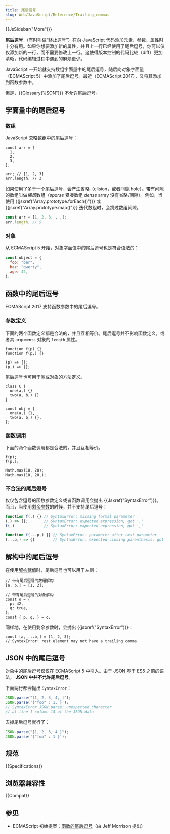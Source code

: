 ```yaml
---
title: 尾后逗号
slug: Web/JavaScript/Reference/Trailing_commas
---
```


{{JsSidebar("More")}}

**尾后逗号** （有时叫做“终止逗号”）在向 JavaScript 代码添加元素、参数、属性时十分有用。如果你想要添加新的属性，并且上一行已经使用了尾后逗号，你可以仅仅添加新的一行，而不需要修改上一行。这使得版本控制的代码比较（diff）更加清晰，代码编辑过程中遇到的麻烦更少。

JavaScript 一开始就支持数组字面量中的尾后逗号，随后向对象字面量（ECMAScript 5）中添加了尾后逗号。最近（ECMAScript 2017），又将其添加到函数参数中。

但是，{{Glossary("JSON")}} 不允许尾后逗号。

## 字面量中的尾后逗号

### 数组

JavaScript 忽略数组中的尾后逗号：

```js-nolint
const arr = [
  1,
  2,
  3,
];

arr; // [1, 2, 3]
arr.length; // 3
```

如果使用了多于一个尾后逗号，会产生省略（elision，或者间隙 hole）。带有间隙的数组叫做*稀疏*数组（_sparse_ 紧凑数组 _dense_ array 没有省略/间隙）。例如，当使用 {{jsxref("Array.prototype.forEach()")}} 或 {{jsxref("Array.prototype.map()")}} 迭代数组时，会跳过数组间隙。

```js
const arr = [1, 2, 3, , ,];
arr.length; // 5
```

### 对象

从 ECMAScript 5 开始，对象字面值中的尾后逗号也是符合语法的：

```js
const object = {
  foo: "bar",
  baz: "qwerty",
  age: 42,
};
```

## 函数中的尾后逗号

ECMAScript 2017 支持函数参数中的尾后逗号。

### 参数定义

下面的两个函数定义都是合法的，并且互相等价。尾后逗号并不影响函数定义，或者其 `arguments` 对象的 `length` 属性。

```js-nolint
function f(p) {}
function f(p,) {}

(p) => {};
(p,) => {};
```

尾后逗号也可用于类或对象的[方法定义](/zh-CN/docs/Web/JavaScript/Reference/Functions/Method_definitions)。

```js-nolint
class C {
  one(a,) {}
  two(a, b,) {}
}

const obj = {
  one(a,) {},
  two(a, b,) {},
};
```

### 函数调用

下面的两个函数调用都是合法的，并且互相等价。

```js-nolint
f(p);
f(p,);

Math.max(10, 20);
Math.max(10, 20,);
```

### 不合法的尾后逗号

仅仅包含逗号的函数参数定义或者函数调用会抛出 {{Jsxref("SyntaxError")}}。而且，当使用[剩余参数](/zh-CN/docs/Web/JavaScript/Reference/Functions/rest_parameters)的时候，并不支持尾后逗号：

```js example-bad
function f(,) {} // SyntaxError: missing formal parameter
(,) => {};       // SyntaxError: expected expression, got ','
f(,)             // SyntaxError: expected expression, got ','

function f(...p,) {} // SyntaxError: parameter after rest parameter
(...p,) => {}        // SyntaxError: expected closing parenthesis, got ','
```

## 解构中的尾后逗号

在使用[解构赋值](/zh-CN/docs/Web/JavaScript/Reference/Operators/Destructuring_assignment)时，尾后逗号也可以用于左侧：

```js-nolint
// 带有尾后逗号的数组解构
[a, b,] = [1, 2];

// 带有尾后逗号的对象解构
const o = {
  p: 42,
  q: true,
};
const { p, q, } = o;
```

同样地，在使用剩余参数时，会抛出 {{jsxref("SyntaxError")}}：

```js-nolint example-bad
const [a, ...b,] = [1, 2, 3];
// SyntaxError: rest element may not have a trailing comma
```

## JSON 中的尾后逗号

对象中的尾后逗号仅仅在 ECMAScript 5 中引入。由于 JSON 基于 ES5 之前的语法， **JSON 中并不允许尾后逗号**。

下面两行都会抛出 `SyntaxError`：

```js example-bad
JSON.parse("[1, 2, 3, 4, ]");
JSON.parse('{"foo" : 1, }');
// SyntaxError JSON.parse: unexpected character
// at line 1 column 14 of the JSON data
```

去掉尾后逗号就行了：

```js example-good
JSON.parse("[1, 2, 3, 4 ]");
JSON.parse('{"foo" : 1 }');
```

## 规范

{{Specifications}}

## 浏览器兼容性

{{Compat}}

## 参见

- ECMAScript 初始提案：[函数的尾后逗号](https://github.com/tc39/proposal-trailing-function-commas)（由 Jeff Morrison 提出）
